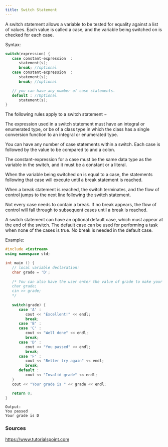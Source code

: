 ```yaml
---
title: Switch Statement
---
```


A switch statement allows a variable to be tested for equality against a list of values. Each value is called a case, and the variable being switched on is checked for each case.

Syntax:
```cpp
switch(expression) {
   case constant-expression  :
      statement(s);
      break; //optional
   case constant-expression  :
      statement(s);
      break; //optional

   // you can have any number of case statements.
   default : //Optional
      statement(s);
}
```
The following rules apply to a switch statement −

The expression used in a switch statement must have an integral or enumerated type, or be of a class type in which the class has a single conversion function to an integral or enumerated type.

You can have any number of case statements within a switch. Each case is followed by the value to be compared to and a colon.

The constant-expression for a case must be the same data type as the variable in the switch, and it must be a constant or a literal.

When the variable being switched on is equal to a case, the statements following that case will execute until a break statement is reached.

When a break statement is reached, the switch terminates, and the flow of control jumps to the next line following the switch statement.

Not every case needs to contain a break. If no break appears, the flow of control will fall through to subsequent cases until a break is reached.

A switch statement can have an optional default case, which must appear at the end of the switch. The default case can be used for performing a task when none of the cases is true. No break is needed in the default case.

Example:
```C++
#include <iostream>
using namespace std;

int main () {
   // local variable declaration:
   char grade = 'D';
   
   /* You can also have the user enter the value of grade to make your code more dynamic, like so:
   char grade;
   cin >> grade; 
   */
   
   switch(grade) {
      case 'A' :
         cout << "Excellent!" << endl;
         break;
      case 'B' :
      case 'C' :
         cout << "Well done" << endl;
         break;
      case 'D' :
         cout << "You passed" << endl;
         break;
      case 'F' :
         cout << "Better try again" << endl;
         break;
      default :
         cout << "Invalid grade" << endl;
   }
   cout << "Your grade is " << grade << endl;

   return 0;
}
```

```
Output:
You passed
Your grade is D
```

### Sources
https://www.tutorialspoint.com
